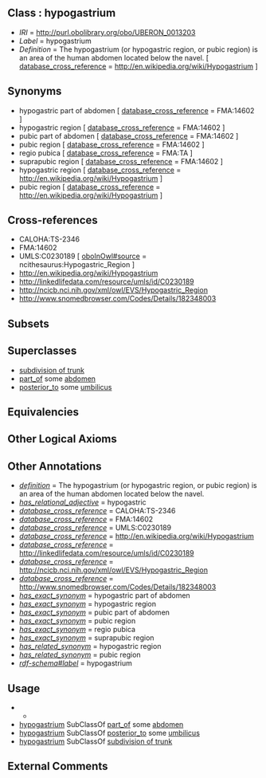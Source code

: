
## Class : hypogastrium

 * *IRI* = http://purl.obolibrary.org/obo/UBERON_0013203
 * *Label* = hypogastrium
 * *Definition* = The hypogastrium (or hypogastric region, or pubic region) is an area of the human abdomen located below the navel. [ [database_cross_reference](../../ef/oboInOwl#hasDbXref.md) = http://en.wikipedia.org/wiki/Hypogastrium ]

## Synonyms

 * hypogastric part of abdomen [ [database_cross_reference](../../ef/oboInOwl#hasDbXref.md) = FMA:14602 ]
 * hypogastric region [ [database_cross_reference](../../ef/oboInOwl#hasDbXref.md) = FMA:14602 ]
 * pubic part of abdomen [ [database_cross_reference](../../ef/oboInOwl#hasDbXref.md) = FMA:14602 ]
 * pubic region [ [database_cross_reference](../../ef/oboInOwl#hasDbXref.md) = FMA:14602 ]
 * regio pubica [ [database_cross_reference](../../ef/oboInOwl#hasDbXref.md) = FMA:TA ]
 * suprapubic region [ [database_cross_reference](../../ef/oboInOwl#hasDbXref.md) = FMA:14602 ]
 * hypogastric region [ [database_cross_reference](../../ef/oboInOwl#hasDbXref.md) = http://en.wikipedia.org/wiki/Hypogastrium ]
 * pubic region [ [database_cross_reference](../../ef/oboInOwl#hasDbXref.md) = http://en.wikipedia.org/wiki/Hypogastrium ]

## Cross-references

 * CALOHA:TS-2346
 * FMA:14602
 * UMLS:C0230189 [ [oboInOwl#source](../../ce/oboInOwl#source.md) = ncithesaurus:Hypogastric_Region ]
 * http://en.wikipedia.org/wiki/Hypogastrium
 * http://linkedlifedata.com/resource/umls/id/C0230189
 * http://ncicb.nci.nih.gov/xml/owl/EVS/Hypogastric_Region
 * http://www.snomedbrowser.com/Codes/Details/182348003

## Subsets


## Superclasses

 * [subdivision of trunk](../../UBERON/69/UBERON_0009569.md)
 * [part_of](../../BFO/50/BFO_0000050.md) some [abdomen](../../UBERON/16/UBERON_0000916.md)
 * [posterior_to](../../BSPO/99/BSPO_0000099.md) some [umbilicus](../../UBERON/18/UBERON_0007118.md)

## Equivalencies


## Other Logical Axioms


## Other Annotations

 * *[definition](../../IAO/15/IAO_0000115.md)* = The hypogastrium (or hypogastric region, or pubic region) is an area of the human abdomen located below the navel.
 * *[has_relational_adjective](../../UBPROP/07/UBPROP_0000007.md)* = hypogastric
 * *[database_cross_reference](../../ef/oboInOwl#hasDbXref.md)* = CALOHA:TS-2346
 * *[database_cross_reference](../../ef/oboInOwl#hasDbXref.md)* = FMA:14602
 * *[database_cross_reference](../../ef/oboInOwl#hasDbXref.md)* = UMLS:C0230189
 * *[database_cross_reference](../../ef/oboInOwl#hasDbXref.md)* = http://en.wikipedia.org/wiki/Hypogastrium
 * *[database_cross_reference](../../ef/oboInOwl#hasDbXref.md)* = http://linkedlifedata.com/resource/umls/id/C0230189
 * *[database_cross_reference](../../ef/oboInOwl#hasDbXref.md)* = http://ncicb.nci.nih.gov/xml/owl/EVS/Hypogastric_Region
 * *[database_cross_reference](../../ef/oboInOwl#hasDbXref.md)* = http://www.snomedbrowser.com/Codes/Details/182348003
 * *[has_exact_synonym](../../ym/oboInOwl#hasExactSynonym.md)* = hypogastric part of abdomen
 * *[has_exact_synonym](../../ym/oboInOwl#hasExactSynonym.md)* = hypogastric region
 * *[has_exact_synonym](../../ym/oboInOwl#hasExactSynonym.md)* = pubic part of abdomen
 * *[has_exact_synonym](../../ym/oboInOwl#hasExactSynonym.md)* = pubic region
 * *[has_exact_synonym](../../ym/oboInOwl#hasExactSynonym.md)* = regio pubica
 * *[has_exact_synonym](../../ym/oboInOwl#hasExactSynonym.md)* = suprapubic region
 * *[has_related_synonym](../../ym/oboInOwl#hasRelatedSynonym.md)* = hypogastric region
 * *[has_related_synonym](../../ym/oboInOwl#hasRelatedSynonym.md)* = pubic region
 * *[rdf-schema#label](../../el/rdf-schema#label.md)* = hypogastrium

## Usage

 * -
 * [hypogastrium](../../UBERON/03/UBERON_0013203.md) SubClassOf [part_of](../../BFO/50/BFO_0000050.md) some [abdomen](../../UBERON/16/UBERON_0000916.md)
 * [hypogastrium](../../UBERON/03/UBERON_0013203.md) SubClassOf [posterior_to](../../BSPO/99/BSPO_0000099.md) some [umbilicus](../../UBERON/18/UBERON_0007118.md)
 * [hypogastrium](../../UBERON/03/UBERON_0013203.md) SubClassOf [subdivision of trunk](../../UBERON/69/UBERON_0009569.md)

## External Comments

